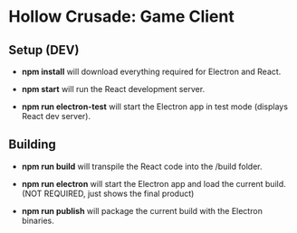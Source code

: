# Hollow Crusade: Game Client

## Setup (DEV)
* __npm install__ will download everything required for Electron and React.

* __npm start__ will run the React development server.

* __npm run electron-test__  will start the Electron app in test mode (displays React dev server).

## Building
* __npm run build__ will transpile the React code into the /build folder.

* __npm run electron__ will start the Electron app and load the current build. (NOT REQUIRED, just shows the final product)

* __npm run publish__ will package  the current build with the Electron binaries.
